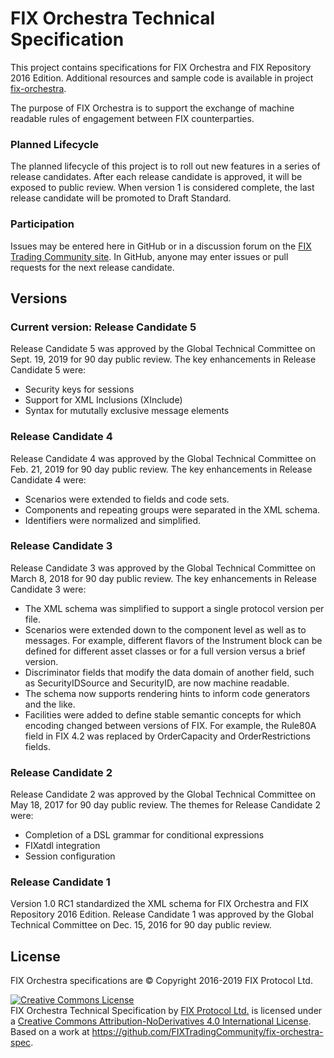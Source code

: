 # FIX Orchestra Technical Specification
This project contains specifications for FIX Orchestra and FIX Repository 2016 Edition. Additional resources and sample
code is available in project [fix-orchestra](https://github.com/FIXTradingCommunity/fix-orchestra).

The purpose of FIX Orchestra is to support the exchange of machine readable rules of engagement between FIX counterparties.

### Planned Lifecycle

The planned lifecycle of this project is to roll out new features in a series of release candidates. After each release candidate is approved, it will be exposed to public review.  When version 1 is considered complete, the last release candidate will be promoted to Draft Standard.

### Participation

Issues may be entered here in GitHub or in a discussion forum on the [FIX Trading Community site](http://www.fixtradingcommunity.org/). In GitHub, anyone may enter issues or pull requests for the next release candidate. 

## Versions

### Current version: Release Candidate 5

Release Candidate 5 was approved by the Global Technical Committee on Sept. 19, 2019 for 90 day public review.  The key enhancements in Release Candidate 5 were:

* Security keys for sessions
* Support for XML Inclusions (XInclude)
* Syntax for mututally exclusive message elements

### Release Candidate 4

Release Candidate 4 was approved by the Global Technical Committee on Feb. 21, 2019 for 90 day public review.  The key enhancements in Release Candidate 4 were:

* Scenarios were extended to fields and code sets.
* Components and repeating groups were separated in the XML schema.
* Identifiers were normalized and simplified.

### Release Candidate 3
Release Candidate 3 was approved by the Global Technical Committee on March 8, 2018 for 90 day public review. The key enhancements in Release Candidate 3 were:

* The XML schema was simplified to support a single protocol version per file.
* Scenarios were extended down to the component level as well as to messages. For example, different flavors of the Instrument block can be defined for different asset classes or for a full version versus a brief version.
* Discriminator fields that modify the data domain of another field, such as SecurityIDSource and SecurityID, are now machine readable.
* The schema now supports rendering hints to inform code generators and the like.
* Facilities were added to define stable semantic concepts for which encoding changed between versions of FIX. For example, the Rule80A field in FIX 4.2 was replaced by OrderCapacity and OrderRestrictions fields.


### Release Candidate 2
Release Candidate 2 was approved by the Global Technical Committee on May 18, 2017 for 90 day public review. The themes for Release Candidate 2 were:
* Completion of a DSL grammar for conditional expressions
* FIXatdl integration
* Session configuration

### Release Candidate 1
Version 1.0 RC1 standardized the XML schema for FIX Orchestra and FIX Repository 2016 Edition. Release Candidate 1 was approved by the Global Technical Committee on Dec. 15, 2016 for 90 day public review. 

## License
FIX Orchestra specifications are © Copyright 2016-2019 FIX Protocol Ltd. 

<a rel="license" href="http://creativecommons.org/licenses/by-nd/4.0/"><img alt="Creative Commons License" style="border-width:0" src="https://i.creativecommons.org/l/by-nd/4.0/88x31.png" /></a><br /><span xmlns:dct="http://purl.org/dc/terms/" href="http://purl.org/dc/dcmitype/Text" property="dct:title" rel="dct:type">FIX Orchestra Technical Specification</span> by <a xmlns:cc="http://creativecommons.org/ns#" href="http://www.fixtradingcommunity.org/" property="cc:attributionName" rel="cc:attributionURL">FIX Protocol Ltd.</a> is licensed under a <a rel="license" href="http://creativecommons.org/licenses/by-nd/4.0/">Creative Commons Attribution-NoDerivatives 4.0 International License</a>.<br />Based on a work at <a xmlns:dct="http://purl.org/dc/terms/" href="https://github.com/FIXTradingCommunity/fix-orchestra-spec" rel="dct:source">https://github.com/FIXTradingCommunity/fix-orchestra-spec</a>.

